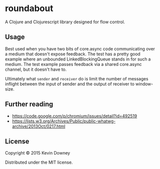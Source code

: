 # roundabout

A Clojure and Clojurescript library designed for flow control.

## Usage

Best used when you have two bits of core.async code communicating over
a medium that doesn't expose feedback. The test has a pretty good
example where an unbounded LinkedBlockingQueue stands in for such a
medium. The test example passes feedback via a shared core.async
channel, but it doesn't have to.

Ultimately what `sender` and `receiver` do is limit the number of
messages inflight between the input of sender and the output of
receiver to window-size.

## Further reading

- https://code.google.com/p/chromium/issues/detail?id=492519
- https://lists.w3.org/Archives/Public/public-whatwg-archive/2013Oct/0217.html

## License

Copyright © 2015 Kevin Downey

Distributed under the MIT license.
